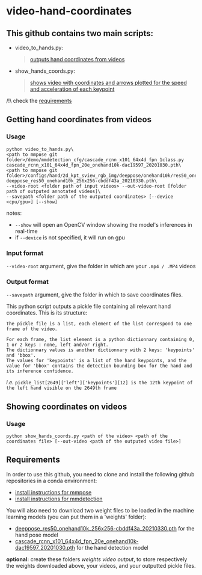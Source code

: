 # video-hand-coordinates

## This github contains two main scripts:
- video_to_hands.py:
  > [outputs hand coordinates from videos](#getting-hand-coordinates-from-videos)
- show_hands_coords.py:
  > [shows video with coordinates and arrows plotted for the speed and acceleration of each keypoint](#show-coordinates-with-video)
  
/!\ check the [requirements](#requirements)

## Getting hand coordinates from videos

### Usage

```
python video_to_hands.py\
<path to mmpose git folder>/demo/mmdetection_cfg/cascade_rcnn_x101_64x4d_fpn_1class.py cascade_rcnn_x101_64x4d_fpn_20e_onehand10k-dac19597_20201030.pth\
<path to mmpose git folder>/configs/hand/2d_kpt_sview_rgb_img/deeppose/onehand10k/res50_onehand10k_256x256.py deeppose_res50_onehand10k_256x256-cbddf43a_20210330.pth\
--video-root <folder path of input videos> --out-video-root [folder path of outputed annotated videos]\
--savepath <folder path of the outputed coordinates> [--device <cpu/gpu>] [--show] 
```

notes: 

- `--show` will open an OpenCV window showing the model's inferences in real-time
- if `--device` is not specified, it will run on gpu


### Input format

`--video-root` argument, give the folder in which are your `.mp4 / .MP4` videos

### Output format

`--savepath` argument, give the folder in which to save coordinates files.

This python script outputs a pickle file containing all relevant hand coordinates.
This is its structure:

    The pickle file is a list, each element of the list correspond to one frame of the video.
  
    For each frame, the list element is a python dictionnary containing 0, 1 or 2 keys : none, left and/or right.
    The dictionnary values is another dictionnary with 2 keys: 'keypoints' and 'bbox'.
    The values for 'keypoints' is a list of the hand keypoints, and the value for 'bbox' contains the detection bounding box for the hand and its inference confidence.
  
  *i.e.*
  `pickle_list[2649]['left']['keypoints'][12] is the 12th keypoint of the left hand visible on the 2649th frame`

## Showing coordinates on videos

### Usage

```
python show_hands_coords.py <path of the video> <path of the coordinates file> [--out-video <path of the outputed video file>]
```

## Requirements 

In order to use this github, you need to clone and install the following github repositories in a conda environment:
- [install instructions for mmpose](https://github.com/open-mmlab/mmpose/blob/master/docs/en/install.md)
- [install instructions for mmdetection](https://github.com/open-mmlab/mmdetection/blob/master/docs/en/get_started.md)

You will also need to download two weight files to be loaded in the machine learning models (you can put them in a 'weights' folder):
  - [deeppose_res50_onehand10k_256x256-cbddf43a_20210330.pth](https://download.openmmlab.com/mmpose/hand/deeppose/deeppose_res50_onehand10k_256x256-cbddf43a_20210330.pth) for the hand pose model
  - [cascade_rcnn_x101_64x4d_fpn_20e_onehand10k-dac19597_20201030.pth](https://download.openmmlab.com/mmpose/mmdet_pretrained/cascade_rcnn_x101_64x4d_fpn_20e_onehand10k-dac19597_20201030.pth) for the hand detection model

**optional:** create these folders *weights* *video* *output*, to store respectively the weights downloaded above, your videos, and your outputted pickle files.
